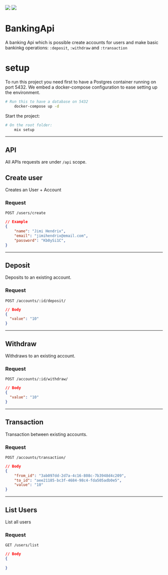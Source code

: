 
![](https://img.shields.io/badge/Elixir-v1.12.3-4B275F?style=for-the-badge&logo=elixir&logoColor=purple
) 
![](https://img.shields.io/badge/Erlang-OTP/24-4B275F?style=for-the-badge&logo=erlang&logoColor=red
) 
# BankingApi

A banking Api which is possible create accounts for users and make basic bankinkg operations: `:deposit`, `:withdraw` and `:transaction`  

 
# setup

To run this project you need first to have a Postgres container running on port 5432. We embed a docker-compose configuration to ease setting up the environment.  

```sh
# Run this to have a database on 5432
    docker-compose up -d

```

Start the project: 

```sh
# On the root folder:
    mix setup
```

---
## API

All APIs requests are under `/api` scope.



## Create user
Creates an User + Account

### Request
`POST /users/create`

```json
// Example
{
	"name": "Jimi Hendrix",
	"email": "jimihendrix@email.com",
	"password": "Kb0ySi1C",
}
```

---
## Deposit
Deposits to an existing account.


### Request
  `POST /accounts/:id/deposit/`


```json
// Body
{
  "value": "10"
}
```
---
## Withdraw
Withdraws to an existing account.


### Request
  `POST /accounts/:id/withdraw/` 


```json
// Body
{
  "value": "10"
}
```

---
## Transaction
Transaction between existing accounts.


### Request
  `POST /accounts/transaction/` 


```json
// Body
{
	"from_id": "3ab097dd-2d7a-4c16-808c-7b3948d4c209",
	"to_id": "aee21185-bc3f-4684-98c4-fda505adb0e5",
	"value": "10"
}
```
---

## List Users
List all users

### Request

`GET /users/list`


```json
// Body
{
  
}
```
